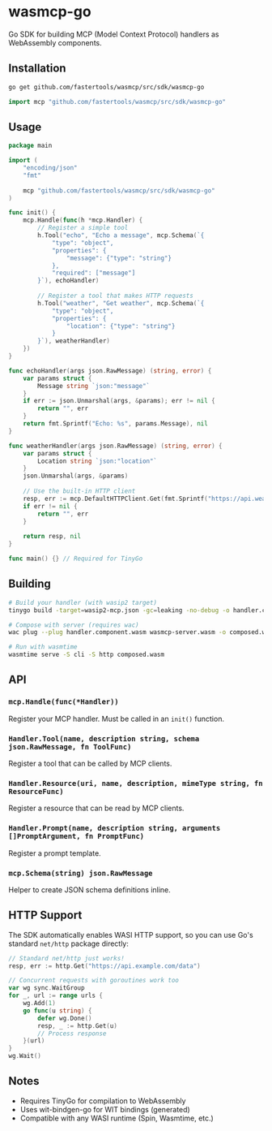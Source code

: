 # wasmcp-go

Go SDK for building MCP (Model Context Protocol) handlers as WebAssembly components.

## Installation

```bash
go get github.com/fastertools/wasmcp/src/sdk/wasmcp-go
```

```go
import mcp "github.com/fastertools/wasmcp/src/sdk/wasmcp-go"
```

## Usage

```go
package main

import (
    "encoding/json"
    "fmt"
    
    mcp "github.com/fastertools/wasmcp/src/sdk/wasmcp-go"
)

func init() {
    mcp.Handle(func(h *mcp.Handler) {
        // Register a simple tool
        h.Tool("echo", "Echo a message", mcp.Schema(`{
            "type": "object",
            "properties": {
                "message": {"type": "string"}
            },
            "required": ["message"]
        }`), echoHandler)
        
        // Register a tool that makes HTTP requests
        h.Tool("weather", "Get weather", mcp.Schema(`{
            "type": "object", 
            "properties": {
                "location": {"type": "string"}
            }
        }`), weatherHandler)
    })
}

func echoHandler(args json.RawMessage) (string, error) {
    var params struct {
        Message string `json:"message"`
    }
    if err := json.Unmarshal(args, &params); err != nil {
        return "", err
    }
    return fmt.Sprintf("Echo: %s", params.Message), nil
}

func weatherHandler(args json.RawMessage) (string, error) {
    var params struct {
        Location string `json:"location"`
    }
    json.Unmarshal(args, &params)
    
    // Use the built-in HTTP client
    resp, err := mcp.DefaultHTTPClient.Get(fmt.Sprintf("https://api.weather.com/%s", params.Location))
    if err != nil {
        return "", err
    }
    
    return resp, nil
}

func main() {} // Required for TinyGo
```

## Building

```bash
# Build your handler (with wasip2 target)
tinygo build -target=wasip2-mcp.json -gc=leaking -no-debug -o handler.component.wasm main.go

# Compose with server (requires wac)
wac plug --plug handler.component.wasm wasmcp-server.wasm -o composed.wasm

# Run with wasmtime
wasmtime serve -S cli -S http composed.wasm
```

## API

### `mcp.Handle(func(*Handler))`

Register your MCP handler. Must be called in an `init()` function.

### `Handler.Tool(name, description string, schema json.RawMessage, fn ToolFunc)`

Register a tool that can be called by MCP clients.

### `Handler.Resource(uri, name, description, mimeType string, fn ResourceFunc)`

Register a resource that can be read by MCP clients.

### `Handler.Prompt(name, description string, arguments []PromptArgument, fn PromptFunc)`

Register a prompt template.

### `mcp.Schema(string) json.RawMessage`

Helper to create JSON schema definitions inline.

## HTTP Support

The SDK automatically enables WASI HTTP support, so you can use Go's standard `net/http` package directly:

```go
// Standard net/http just works!
resp, err := http.Get("https://api.example.com/data")

// Concurrent requests with goroutines work too
var wg sync.WaitGroup
for _, url := range urls {
    wg.Add(1)
    go func(u string) {
        defer wg.Done()
        resp, _ := http.Get(u)
        // Process response
    }(url)
}
wg.Wait()
```

## Notes

- Requires TinyGo for compilation to WebAssembly
- Uses wit-bindgen-go for WIT bindings (generated)
- Compatible with any WASI runtime (Spin, Wasmtime, etc.)